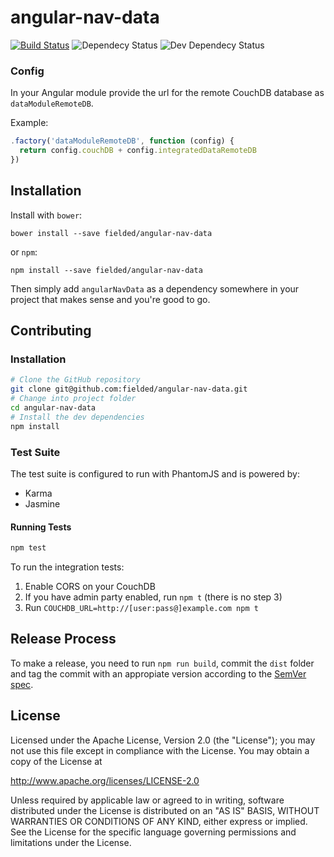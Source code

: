 # angular-nav-data

[![Build Status](https://travis-ci.org/fielded/angular-nav-data.svg)](https://travis-ci.org/fielded/angular-nav-data) ![Dependecy Status](https://david-dm.org/fielded/angular-nav-data.svg) ![Dev Dependecy Status](https://david-dm.org/fielded/angular-nav-data/dev-status.svg)

### Config

In your Angular module provide the url for the remote CouchDB database as `dataModuleRemoteDB`.

Example:

```js
.factory('dataModuleRemoteDB', function (config) {
  return config.couchDB + config.integratedDataRemoteDB
})
```

## Installation

Install with `bower`:

    bower install --save fielded/angular-nav-data

or `npm`:

    npm install --save fielded/angular-nav-data

Then simply add `angularNavData` as a dependency somewhere in your project that makes sense and you're good to go.

## Contributing

### Installation

```bash
# Clone the GitHub repository
git clone git@github.com:fielded/angular-nav-data.git
# Change into project folder
cd angular-nav-data
# Install the dev dependencies
npm install
```

### Test Suite

The test suite is configured to run with PhantomJS and is powered by:

- Karma
- Jasmine

#### Running Tests

```bash
npm test
```

To run the integration tests:

1. Enable CORS on your CouchDB
2. If you have admin party enabled, run `npm t` (there is no step 3)
3. Run `COUCHDB_URL=http://[user:pass@]example.com npm t`

## Release Process

To make a release, you need to run `npm run build`, commit the `dist` folder and tag the commit with an appropiate version according to the [SemVer spec](http://semver.org/).

## License

Licensed under the Apache License, Version 2.0 (the "License"); you may not use this file except in compliance with the License.  You may obtain a copy of the License at

http://www.apache.org/licenses/LICENSE-2.0

Unless required by applicable law or agreed to in writing, software distributed under the License is distributed on an "AS IS" BASIS, WITHOUT WARRANTIES OR CONDITIONS OF ANY KIND, either express or implied.  See the License for the specific language governing permissions and limitations under the License.
